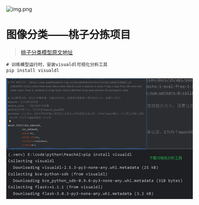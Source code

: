 ![img.png](https://gitee.com/paddlepaddle/Paddle/raw/develop/doc/imgs/logo.png)
# 图像分类——桃子分拣项目
> [桃子分类模型原文地址](https://aistudio.baidu.com/projectdetail/7699500?forkThirdPart=1)
```shell
# 训练模型运行时，安装visualdl可视化分析工具
pip install visualdl
```
![img.png](readme_imgs/visualdl.png)